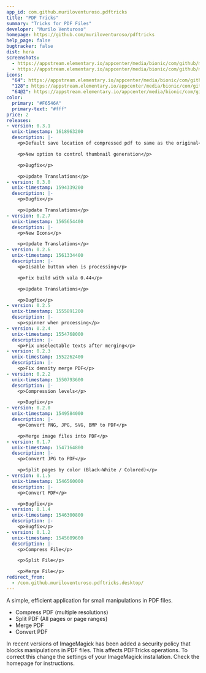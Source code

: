 ```yaml
---
app_id: com.github.muriloventuroso.pdftricks
title: "PDF Tricks"
summary: "Tricks for PDF Files"
developer: "Murilo Venturoso"
homepage: https://github.com/muriloventuroso/pdftricks
help_page: false
bugtracker: false
dist: hera
screenshots:
  - https://appstream.elementary.io/appcenter/media/bionic/com/github/muriloventuroso.pdftricks/4B1997BD2C839FC681D7880A47C25DAB/screenshots/image-1_orig.png
  - https://appstream.elementary.io/appcenter/media/bionic/com/github/muriloventuroso.pdftricks/4B1997BD2C839FC681D7880A47C25DAB/screenshots/image-2_orig.png
icons:
  "64": https://appstream.elementary.io/appcenter/media/bionic/com/github/muriloventuroso.pdftricks/4B1997BD2C839FC681D7880A47C25DAB/icons/64x64/com.github.muriloventuroso.pdftricks_com.github.muriloventuroso.pdftricks.png
  "128": https://appstream.elementary.io/appcenter/media/bionic/com/github/muriloventuroso.pdftricks/4B1997BD2C839FC681D7880A47C25DAB/icons/128x128/com.github.muriloventuroso.pdftricks_com.github.muriloventuroso.pdftricks.png
  "64@2": https://appstream.elementary.io/appcenter/media/bionic/com/github/muriloventuroso.pdftricks/4B1997BD2C839FC681D7880A47C25DAB/icons/64x64@2/com.github.muriloventuroso.pdftricks_com.github.muriloventuroso.pdftricks.png
color:
  primary: "#F6546A"
  primary-text: "#fff"
price: 2
releases:
- version: 0.3.1
  unix-timestamp: 1618963200
  description: |-
    <p>Default save location of compressed pdf to same as the original</p>

    <p>New option to control thumbnail generation</p>

    <p>Bugfix</p>

    <p>Update Translations</p>
- version: 0.3.0
  unix-timestamp: 1594339200
  description: |-
    <p>Bugfix</p>

    <p>Update Translations</p>
- version: 0.2.7
  unix-timestamp: 1565654400
  description: |-
    <p>New Icons</p>

    <p>Update Translations</p>
- version: 0.2.6
  unix-timestamp: 1561334400
  description: |-
    <p>Disable button when is processing</p>

    <p>Fix build with vala 0.44</p>

    <p>Update Translations</p>

    <p>Bugfix</p>
- version: 0.2.5
  unix-timestamp: 1555891200
  description: |-
    <p>spinner when processing</p>
- version: 0.2.4
  unix-timestamp: 1554768000
  description: |-
    <p>Fix unselectable texts after merging</p>
- version: 0.2.3
  unix-timestamp: 1552262400
  description: |-
    <p>Fix density merge PDF</p>
- version: 0.2.2
  unix-timestamp: 1550793600
  description: |-
    <p>Compression levels</p>

    <p>Bugfix</p>
- version: 0.2.0
  unix-timestamp: 1549584000
  description: |-
    <p>Convert PNG, JPG, SVG, BMP to PDF</p>

    <p>Merge image files into PDF</p>
- version: 0.1.7
  unix-timestamp: 1547164800
  description: |-
    <p>Convert JPG to PDF</p>

    <p>Split pages by color (Black-White / Colored)</p>
- version: 0.1.5
  unix-timestamp: 1546560000
  description: |-
    <p>Convert PDF</p>

    <p>Bugfix</p>
- version: 0.1.4
  unix-timestamp: 1546300800
  description: |-
    <p>Bugfix</p>
- version: 0.1.2
  unix-timestamp: 1545609600
  description: |-
    <p>Compress File</p>

    <p>Split File</p>

    <p>Merge File</p>
redirect_from:
  - /com.github.muriloventuroso.pdftricks.desktop/
---
```


<p>A simple, efficient application for small manipulations in PDF files.</p>
<ul>
  <li>Compress PDF (multiple resolutions)</li>
  <li>Split PDF (All pages or page ranges)</li>
  <li>Merge PDF</li>
  <li>Convert PDF</li>
</ul>
<p>In recent versions of ImageMagick has been added a security policy that blocks manipulations in PDF files. This affects PDFTricks operations. To correct this change the settings of your ImageMagick installation. Check the homepage for instructions.</p>